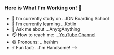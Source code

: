 ### Here is What I'm Working on! 👋


- 🔭 I’m currently study on ...IDN Boarding School
- 🌱 I’m currently learning ...Kotlin
- 💬 Ask me about ...AnytgAnything 
- 📫 How to reach me: ...[YouTube Channel](https://www.youtube.com/channel/UCw6ydyTEFjMn9c02GAUa0iA/featured)
- 😄 Pronouns: ...he/him
- ⚡ Fun fact: ...I'm Handsome!
-->
